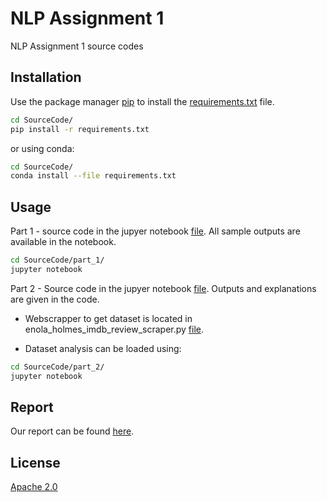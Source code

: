 # NLP Assignment 1

NLP Assignment 1 source codes

## Installation

Use the package manager [pip](https://pip.pypa.io/en/stable/) to install the [requirements.txt](SourceCode/requirements.txt) file.

```bash
cd SourceCode/
pip install -r requirements.txt
```
or using conda:
```bash
cd SourceCode/
conda install --file requirements.txt
```

## Usage

Part 1 - source code in the jupyer notebook [file](SourceCode/part_1/part1.ipynb). All sample outputs are available in the notebook.
```bash
cd SourceCode/part_1/
jupyter notebook

```

Part 2 - Source code in the jupyer notebook [file](SourceCode/part_2/). Outputs and explanations are given in the code.

- Webscrapper to get dataset is located in enola_holmes_imdb_review_scraper.py [file](SourceCode/part_2/enola_holmes_imdb_review_scraper.py).

- Dataset analysis can be loaded using:
```bash
cd SourceCode/part_2/
jupyter notebook

```

## Report
Our report can be found [here](report.pdf).

## License
[Apache 2.0](LICENSE)
